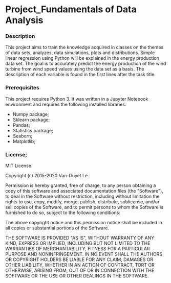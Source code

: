 # Project_Fundamentals of Data Analysis

### Description

This project aims to train the knowledge acquired in classes on the themes of data sets, analyzes, data simulations, plots and distributions. Simple linear regression using Python will be explained in the energy production data set. The goal is to accurately predict the energy production of the wind turbine from wind speed values using the data set as a basis. The description of each variable is found in the first lines after the task title.

### Prerequisites

This project requires Python 3. It was written in a Jupyter Notebook environment and requires the following installed libraries:

- Numpy package;
- Sklearn package;
- Pandas;
- Statistics package;
- Seaborn;
- Matplotlib;


### License;

MIT License.

Copyright (c) 2015-2020 Van-Duyet Le

Permission is hereby granted, free of charge, to any person obtaining a copy of this software and associated documentation files (the "Software"), to deal in the Software without restriction, including without limitation the rights to use, copy, modify, merge, publish, distribute, sublicense, and/or sell copies of the Software, and to permit persons to whom the Software is furnished to do so, subject to the following conditions:

The above copyright notice and this permission notice shall be included in all copies or substantial portions of the Software.

THE SOFTWARE IS PROVIDED "AS IS", WITHOUT WARRANTY OF ANY KIND, EXPRESS OR IMPLIED, INCLUDING BUT NOT LIMITED TO THE WARRANTIES OF MERCHANTABILITY, FITNESS FOR A PARTICULAR PURPOSE AND NONINFRINGEMENT. IN NO EVENT SHALL THE AUTHORS OR COPYRIGHT HOLDERS BE LIABLE FOR ANY CLAIM, DAMAGES OR OTHER LIABILITY, WHETHER IN AN ACTION OF CONTRACT, TORT OR OTHERWISE, ARISING FROM, OUT OF OR IN CONNECTION WITH THE SOFTWARE OR THE USE OR OTHER DEALINGS IN THE SOFTWARE.